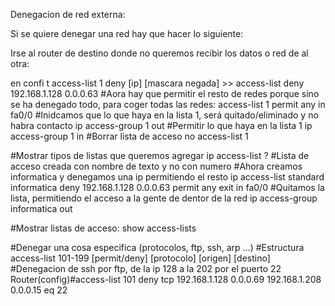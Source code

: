 Denegacion de red externa:

Si se quiere denegar una red hay que hacer lo siguiente:

Irse al router de destino donde no queremos recibir los datos o red de al otra:

en
confi t
access-list 1 deny [ip] [mascara negada]	>> access-list deny 192.168.1.128 0.0.0.63
#Aora hay que permitir el resto de redes porque sino se ha denegado todo, para coger todas las redes:
access-list 1 permit any
in fa0/0
#Inidcamos que lo que haya en la lista 1, será quitado/eliminado y no habra contacto
ip access-group 1 out
#Permitir lo que haya en la lista 1
ip access-group 1 in
#Borrar lista de acceso
no access-list 1

#Mostrar tipos de listas que queremos agregar
ip access-list ?
#Lista de acceso creada con nombre de texto y no con numero
#Ahora creamos informatica y denegamos una ip permitiendo el resto
ip access-list standard informatica
deny 192.168.1.128 0.0.0.63
permit any
exit
in fa0/0
#Quitamos la lista, permitiendo el acceso a la gente de dentor de la red
ip access-group informatica out

#Mostrar listas de acceso:
show access-lists

#Denegar una cosa especifica (protocolos, ftp, ssh, arp ...)
#Estructura
access-list 101-199 [permit/deny] [protocolo] [origen] [destino]
#Denegacion de ssh por ftp, de la ip 128 a la 202 por el puerto 22
Router(config)#access-list 101 deny tcp 192.168.1.128 0.0.0.69 192.168.1.208 0.0.0.15 eq 22